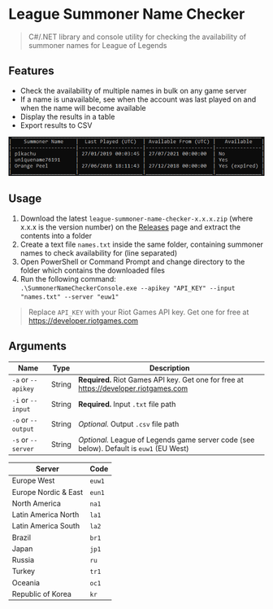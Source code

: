 # League Summoner Name Checker

> C#/.NET library and console utility for checking the availability of summoner names for League of Legends

## Features
- Check the availability of multiple names in bulk on any game server
- If a name is unavailable, see when the account was last played on and when the name will become available
- Display the results in a table
- Export results to CSV

![screenshot](screenshot.png)

## Usage
1. Download the latest `league-summoner-name-checker-x.x.x.zip` (where x.x.x is the version number) on the [Releases](https://github.com/GeorgeGee/league-summoner-name-checker/releases) page and extract the contents into a folder
2. Create a text file `names.txt` inside the same folder, containing summoner names to check availability for (line separated)
3. Open PowerShell or Command Prompt and change directory to the folder which contains the downloaded files
4. Run the following command:  
`.\SummonerNameCheckerConsole.exe --apikey "API_KEY" --input "names.txt" --server "euw1"`
> Replace `API_KEY` with your Riot Games API key. Get one for free at https://developer.riotgames.com

## Arguments
Name|Type|Description
-|-|-
`-a` or `--apikey`|String|**Required.** Riot Games API key. Get one for free at https://developer.riotgames.com 
`-i` or `--input`|String|**Required.** Input `.txt` file path
`-o` or `--output`|String|*Optional.* Output `.csv` file path
`-s` or `--server`|String|*Optional.* League of Legends game server code (see below). Default is `euw1` (EU West)

Server|Code
-|-
Europe West|`euw1`
Europe Nordic & East|`eun1`
North America|`na1`
Latin America North|`la1`
Latin America South|`la2`
Brazil|`br1`
Japan|`jp1`
Russia|`ru`
Turkey|`tr1`
Oceania|`oc1`
Republic of Korea|`kr`